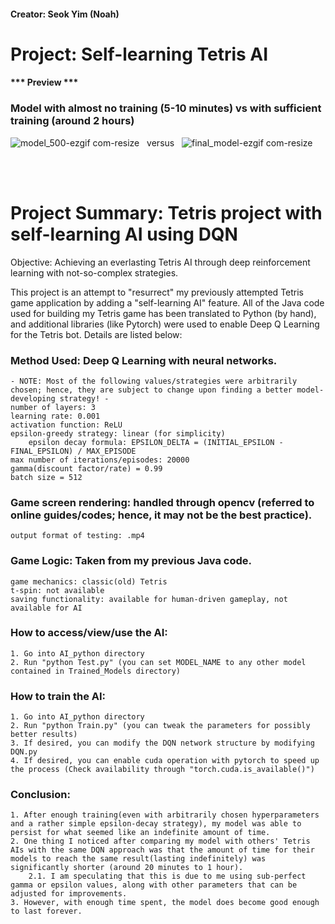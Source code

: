 #### Creator: Seok Yim (Noah)

# Project: Self-learning Tetris AI #

#### *** Preview *** 
### Model with almost no training (5-10 minutes) vs with sufficient training (around 2 hours)
![model_500-ezgif com-resize](https://github.com/seokyim8/Tetris/assets/49558316/2334edb3-d3af-4d02-a010-c4b349faee1a)&nbsp;&nbsp;&nbsp;versus&nbsp;&nbsp;&nbsp;![final_model-ezgif com-resize](https://github.com/seokyim8/Tetris/assets/49558316/00f62457-6435-44f3-bb47-b6f0df098025)

<br><br>

# Project Summary: Tetris project with self-learning AI using DQN

Objective: Achieving an everlasting Tetris AI through deep reinforcement learning with not-so-complex strategies.

This project is an attempt to "resurrect" my previously attempted Tetris game application by adding a "self-learning AI" feature. All of the Java code used for building my Tetris game has been translated 
to Python (by hand), and additional libraries (like Pytorch) were used to enable Deep Q Learning for the Tetris bot. Details are listed below:

### Method Used: Deep Q Learning with neural networks.
    - NOTE: Most of the following values/strategies were arbitrarily chosen; hence, they are subject to change upon finding a better model-developing strategy! -
    number of layers: 3
    learning rate: 0.001
    activation function: ReLU
    epsilon-greedy strategy: linear (for simplicity)
        epsilon decay formula: EPSILON_DELTA = (INITIAL_EPSILON - FINAL_EPSILON) / MAX_EPISODE
    max number of iterations/episodes: 20000 
    gamma(discount factor/rate) = 0.99
    batch size = 512

### Game screen rendering: handled through opencv (referred to online guides/codes; hence, it may not be the best practice).
    output format of testing: .mp4

### Game Logic: Taken from my previous Java code.
    game mechanics: classic(old) Tetris
    t-spin: not available
    saving functionality: available for human-driven gameplay, not available for AI

### How to access/view/use the AI:
    1. Go into AI_python directory
    2. Run "python Test.py" (you can set MODEL_NAME to any other model contained in Trained_Models directory)

### How to train the AI:
    1. Go into AI_python directory
    2. Run "python Train.py" (you can tweak the parameters for possibly better results)
    3. If desired, you can modify the DQN network structure by modifying DQN.py
    4. If desired, you can enable cuda operation with pytorch to speed up the process (Check availability through "torch.cuda.is_available()") 

### Conclusion:
    1. After enough training(even with arbitrarily chosen hyperparameters and a rather simple epsilon-decay strategy), my model was able to persist for what seemed like an indefinite amount of time.
    2. One thing I noticed after comparing my model with others' Tetris AIs with the same DQN approach was that the amount of time for their models to reach the same result(lasting indefinitely) was significantly shorter (around 20 minutes to 1 hour).
        2.1. I am speculating that this is due to me using sub-perfect gamma or epsilon values, along with other parameters that can be adjusted for improvements.
    3. However, with enough time spent, the model does become good enough to last forever. 
